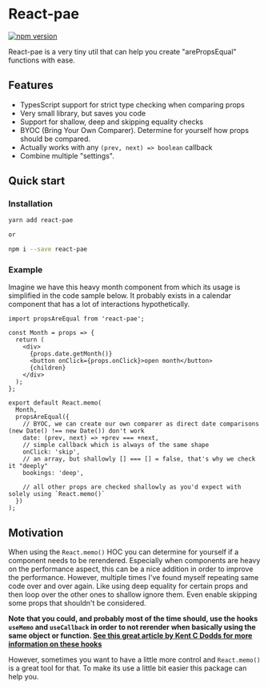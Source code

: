 # React-pae

[![npm version](https://badge.fury.io/js/react-pae.svg)](https://badge.fury.io/js/react-pae)

React-pae is a very tiny util that can help you create "arePropsEqual" functions with ease. 
## Features

- TypesScript support for strict type checking when comparing props
- Very small library, but saves you code
- Support for shallow, deep and skipping equality checks
- BYOC (Bring Your Own Comparer). Determine for yourself how props should be compared.
- Actually works with any `(prev, next) => boolean` callback
- Combine multiple "settings".

## Quick start

### Installation

```bash
yarn add react-pae

or

npm i --save react-pae
```

### Example

Imagine we have this heavy month component from which its usage is simplified in the code sample below. It probably exists in a calendar component that has a lot of interactions hypothetically.

```tsx
import propsAreEqual from 'react-pae';

const Month = props => {
  return (
    <div>
      {props.date.getMonth()}
      <button onClick={props.onClick}>open month</button>
      {children}
    </div>
  );
};

export default React.memo(
  Month,
  propsAreEqual({
    // BYOC, we can create our own comparer as direct date comparisons (new Date() !== new Date()) don't work
    date: (prev, next) => +prev === +next,
    // simple callback which is always of the same shape
    onClick: 'skip',
    // an array, but shallowly [] === [] = false, that's why we check it "deeply"
    bookings: 'deep',

    // all other props are checked shallowly as you'd expect with solely using `React.memo()`
  })
);
```

## Motivation

When using the `React.memo()` HOC you can determine for yourself if a component needs to be rerendered. Especially when components are heavy on the performance aspect, this can be a nice addition in order to improve the performance. However, multiple times I've found myself repeating same code over and over again. Like using deep equality for certain props and then loop over the other ones to shallow ignore them. Even enable skipping some props that shouldn't be considered.

**Note** **that you could, and probably most of the time should, use the hooks `useMemo` and `useCallback` in order to not rerender when basically using the same object or function. [See this great article by Kent C Dodds for more information on these hooks](https://kentcdodds.com/blog/usememo-and-usecallback/)**

However, sometimes you want to have a little more control and `React.memo()` is a great tool for that. To make its use a little bit easier this package can help you.